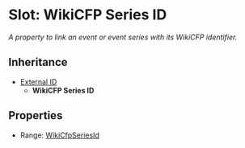 # Slot: WikiCFP Series ID
_A property to link an event or event series with its WikiCFP identifier._




## Inheritance

* [External ID](external_id.md)
    * **WikiCFP Series ID**



## Properties

 * Range: [WikiCfpSeriesId](WikiCfpSeriesId.md)







